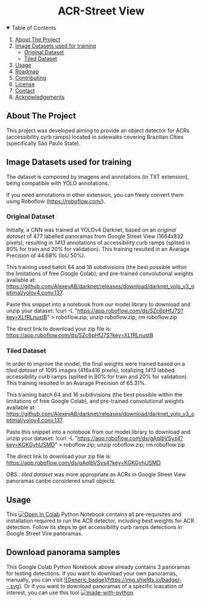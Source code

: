 <h1 align="center">ACR-Street View</h1>

<!-- TABLE OF CONTENTS -->
<details open="open">
  <summary>Table of Contents</summary>
  <ol>
    <li><a href="#about-the-project">About The Project</a></li>
    <li>
      <a href="#Image-Datasets-used-for-training">Image Datasets used for training</a>
      <ul>
        <li><a href="#Original-Dataset">Original Dataset</a></li>
        <li><a href="#Tiled-Dataset">Tiled Dataset</a></li>
      </ul>
    </li>
    <li>
      <a href="#usage">Usage</a>
    </li>
    <li><a href="#roadmap">Roadmap</a></li>
    <li><a href="#contributing">Contributing</a></li>
    <li><a href="#license">License</a></li>
    <li><a href="#contact">Contact</a></li>
    <li><a href="#acknowledgements">Acknowledgements</a></li>
  </ol>
</details>

<!-- ABOUT THE PROJECT -->
## About The Project

This project was developed aiming to provide an object detector for ACRs (accessibility cyrb ramps) located in sidewalks covering Brazilian Cities (specifically São Paulo State).

## Image Datasets used for training

The dataset is composed by imagens and annotations (in TXT extension), being compatible with YOLO annotations.

If you need annotations in other extension, you can freely convert them using Roboflow (https://roboflow.com/).

### Original Dataset

Initially, a CNN was trained at YOLOv4 Darknet, based on an *original dataset* of 477 labelled panoramas from Google Street View (1664x832 pixels), resulting in *1413* annotations of accessibility curb ramps (splited in 80% for train and 20% for validation). This training resulted in an Avarage Precision of 44.68% (IoU 50%).

This training used batch 64 and 16 subdivisions (the best possible within the limitations of free Google Colab); and pre-trained convolutional weights available at: https://github.com/AlexeyAB/darknet/releases/download/darknet_yolo_v3_optimal/yolov4.conv.137.

Paste this snippet into a notebook from our model library to download and unzip your dataset:
!curl -L "https://app.roboflow.com/ds/5Zc6pHfJ7S?key=XLfRLnustB" > roboflow.zip; unzip roboflow.zip; rm roboflow.zip

The direct link to download your zip file is:
https://app.roboflow.com/ds/5Zc6pHfJ7S?key=XLfRLnustB

### Tiled Dataset

In order to improve the model, the final weights were trained based on a *tiled dataset* of 1095 images (416x416 pixels), totalizing *1413* labbed accessibility curb ramps (splited in 80% for train and 20% for validation). This training resulted in an Avarage Precision of 65.31%.

This training batch 64 and 16 subdivisions (the best possible within the limitations of free Google Colab), and pre-trained convolutional weights available at: https://github.com/AlexeyAB/darknet/releases/download/darknet_yolo_v3_optimal/yolov4.conv.137.

Paste this snippet into a notebook from our model library to download and unzip your dataset:
!curl -L "https://app.roboflow.com/ds/gAqIbVSys4?key=KGKGyhUSMD" > roboflow.zip; unzip roboflow.zip; rm roboflow.zip

The direct link to download your zip file is:
https://app.roboflow.com/ds/gAqIbVSys4?key=KGKGyhUSMD

OBS.: *tiled dataset* was more appropriate as ACRs in Google Street View panoramas canbe considered small objects.

<!-- GETTING STARTED -->
## Usage

This [![Open In Colab](https://colab.research.google.com/assets/colab-badge.svg)](https://colab.research.google.com/drive/1dR1dR0sl7MG6M-kXXT90JChwJQnYci32?usp=sharing) Python Notebook contains all pre-requisites and installation required to run the ACR detector, including best weights for ACR detection. Follow its steps to get accessibility curb ramps detections in Google Street Vire panoramas.

## Download panorama samples

This Google Colab Python Notebook above already contains 3 panoramas for testing detections.
If you want to download your own panoramas, manually, you can visit [![Generic badge](https://img.shields.io/badge/<Google Maps>-<Street View>-<GREEN>.svg)](https://www.google.com.br/maps).
Or if you want to download panoramas of a specific loacation of interest, you can use this tool [![made-with-python](https://img.shields.io/badge/Made%20with-Python-1f425f.svg)](https://github.com/robolyst/streetview).


